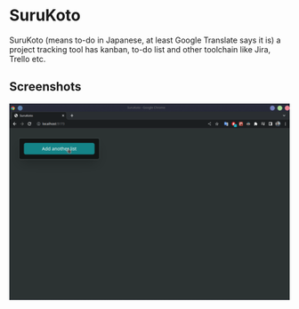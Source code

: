 # SuruKoto

SuruKoto (means to-do in Japanese, at least Google Translate says it is) a project tracking tool has kanban, to-do list and other toolchain like Jira, Trello etc.

## Screenshots

![Kanban of SuruKoto](./assets/surukoto.gif)
